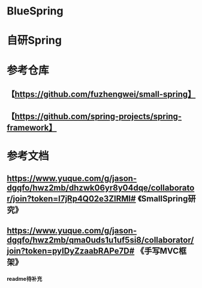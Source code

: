 # BlueSpring
# 自研Spring
# 参考仓库
## 【https://github.com/fuzhengwei/small-spring】
## 【https://github.com/spring-projects/spring-framework】
# 参考文档
## https://www.yuque.com/g/jason-dgqfo/hwz2mb/dhzwk06yr8y04dqe/collaborator/join?token=I7jRp4Q02e3ZlRMl# 《SmallSpring研究》
## https://www.yuque.com/g/jason-dgqfo/hwz2mb/qma0uds1u1uf5si8/collaborator/join?token=pyIDyZzaabRAPe7D# 《手写MVC框架》
#### readme待补充
